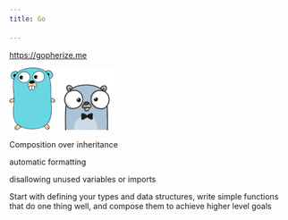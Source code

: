 ```yaml
---
title: Go 

---
```



<https://gopherize.me>

<img src="/static/img/gopher.svg" style="max-height:7rem">


<img src="/static/img/gopherize.png" style="max-height:7rem">


Composition over inheritance

automatic formatting

disallowing unused variables or imports

Start with defining your types and data structures, write simple functions that do one thing well, and compose them to achieve higher level goals 
